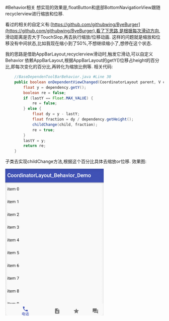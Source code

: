 #Behavior相关
想实现的效果是,floatButton和底部BottomNavigationView跟随recyclerview进行缩放和位移.

看过的相关的自定义有:[https://github.com/githubwing/ByeBurger](https://github.com/githubwing/ByeBurger),看了下思路,是根据每次滑动方向,
滑动距离是否大于TouchSlop,再去执行缩放/位移动画.
这样的问题就是缩放和位移没有中间状态,比如我现在缩小到了50%,不想继续缩小了,想停在这个状态.

我的思路是借助AppBarLayout,recyclerview滑动时,触发它滑动,可以自定义Behavior 依赖AppBarLayout,根据AppBarLayout的getY()位移占height的百分比,即每次变化的百分比,再转化为缩放比例等.
相关代码:
```java
    //BaseDependenToolBarBehavior.java #Line 30
    public boolean onDependentViewChanged(CoordinatorLayout parent, V child, View dependency) {
        float y = dependency.getY();
        boolean re = false;
        if (lastY == Float.MAX_VALUE) {
            re = false;
        } else {
            float dy = y - lastY;
            float fraction = dy / dependency.getHeight();
            childChange(child, fraction);
            re = true;
        }
        lastY = y;
        return re;
    }
```
子类去实现childChange方法,根据这个百分比具体去缩放or位移.
效果图:

![gif](https://raw.githubusercontent.com/Blankeer/CoordinatorLayout_Behavior_Demo/master/image/behavior.gif)

